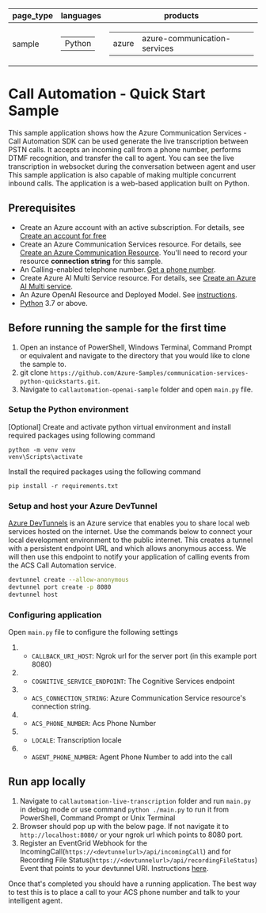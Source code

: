 |page_type| languages                               |products
|---|-----------------------------------------|---|
|sample| <table><tr><td>Python</tr></td></table> |<table><tr><td>azure</td><td>azure-communication-services</td></tr></table>|

# Call Automation - Quick Start Sample

This sample application shows how the Azure Communication Services  - Call Automation SDK can be used generate the live transcription between PSTN calls. 
It accepts an incoming call from a phone number, performs DTMF recognition, and transfer the call to agent. You can see the live transcription in websocket during the conversation between agent and user
This sample application is also capable of making multiple concurrent inbound calls. The application is a web-based application built on Python.

## Prerequisites

- Create an Azure account with an active subscription. For details, see [Create an account for free](https://azure.microsoft.com/free/)
- Create an Azure Communication Services resource. For details, see [Create an Azure Communication Resource](https://docs.microsoft.com/azure/communication-services/quickstarts/create-communication-resource). You'll need to record your resource **connection string** for this sample.
- An Calling-enabled telephone number. [Get a phone number](https://learn.microsoft.com/en-us/azure/communication-services/quickstarts/telephony/get-phone-number?tabs=windows&pivots=platform-azp).
- Create Azure AI Multi Service resource. For details, see [Create an Azure AI Multi service](https://learn.microsoft.com/en-us/azure/cognitive-services/cognitive-services-apis-create-account).
- An Azure OpenAI Resource and Deployed Model. See [instructions](https://learn.microsoft.com/en-us/azure/cognitive-services/openai/how-to/create-resource?pivots=web-portal).
- [Python](https://www.python.org/downloads/) 3.7 or above.

## Before running the sample for the first time

1. Open an instance of PowerShell, Windows Terminal, Command Prompt or equivalent and navigate to the directory that you would like to clone the sample to.
2. git clone `https://github.com/Azure-Samples/communication-services-python-quickstarts.git`.
3. Navigate to `callautomation-openai-sample` folder and open `main.py` file.

### Setup the Python environment

[Optional] Create and activate python virtual environment and install required packages using following command 
```
python -m venv venv
venv\Scripts\activate
```
Install the required packages using the following command
```
pip install -r requirements.txt
```

### Setup and host your Azure DevTunnel

[Azure DevTunnels](https://learn.microsoft.com/en-us/azure/developer/dev-tunnels/overview) is an Azure service that enables you to share local web services hosted on the internet. Use the commands below to connect your local development environment to the public internet. This creates a tunnel with a persistent endpoint URL and which allows anonymous access. We will then use this endpoint to notify your application of calling events from the ACS Call Automation service.

```bash
devtunnel create --allow-anonymous
devtunnel port create -p 8080
devtunnel host
```

### Configuring application

Open `main.py` file to configure the following settings

1. - `CALLBACK_URI_HOST`: Ngrok url for the server port (in this example port 8080)
2. - `COGNITIVE_SERVICE_ENDPOINT`: The Cognitive Services endpoint
3. - `ACS_CONNECTION_STRING`: Azure Communication Service resource's connection string.
4. - `ACS_PHONE_NUMBER`: Acs Phone Number
5. - `LOCALE`: Transcription locale
6. - `AGENT_PHONE_NUMBER`: Agent Phone Number to add into the call

## Run app locally

1. Navigate to `callautomation-live-transcription` folder and run `main.py` in debug mode or use command `python ./main.py` to run it from PowerShell, Command Prompt or Unix Terminal
2. Browser should pop up with the below page. If not navigate it to `http://localhost:8080/` or your ngrok url which points to 8080 port.
4. Register an EventGrid Webhook for the IncomingCall(`https://<devtunnelurl>/api/incomingCall`) and for Recording File Status(`https://<devtunnelurl>/api/recordingFileStatus`) Event that points to your devtunnel URI. Instructions [here](https://learn.microsoft.com/en-us/azure/communication-services/concepts/call-automation/incoming-call-notification).

Once that's completed you should have a running application. The best way to test this is to place a call to your ACS phone number and talk to your intelligent agent.
